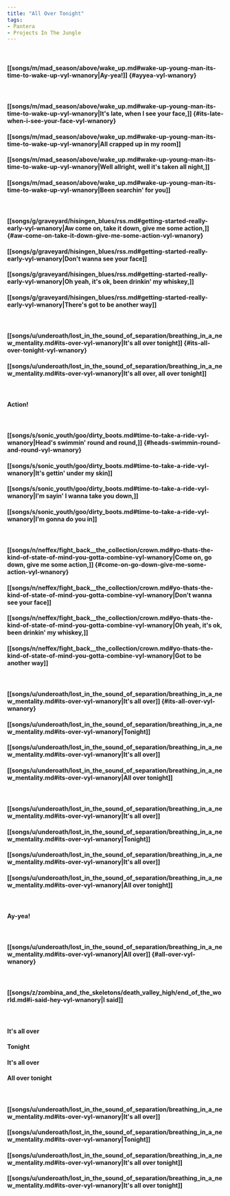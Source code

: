 ```yaml
---
title: "All Over Tonight"
tags:
- Pantera
- Projects In The Jungle
---
```

&nbsp;
#### [[songs/m/mad_season/above/wake_up.md#wake-up-young-man-its-time-to-wake-up-vyl-wnanory|Ay-yea!]] {#ayyea-vyl-wnanory}
&nbsp;
#### [[songs/m/mad_season/above/wake_up.md#wake-up-young-man-its-time-to-wake-up-vyl-wnanory|It's late, when I see your face,]] {#its-late-when-i-see-your-face-vyl-wnanory}
#### [[songs/m/mad_season/above/wake_up.md#wake-up-young-man-its-time-to-wake-up-vyl-wnanory|All crapped up in my room]]
#### [[songs/m/mad_season/above/wake_up.md#wake-up-young-man-its-time-to-wake-up-vyl-wnanory|Well allright, well it's taken all night,]]
#### [[songs/m/mad_season/above/wake_up.md#wake-up-young-man-its-time-to-wake-up-vyl-wnanory|Been searchin' for you]]
&nbsp;
#### [[songs/g/graveyard/hisingen_blues/rss.md#getting-started-really-early-vyl-wnanory|Aw come on, take it down, give me some action,]] {#aw-come-on-take-it-down-give-me-some-action-vyl-wnanory}
#### [[songs/g/graveyard/hisingen_blues/rss.md#getting-started-really-early-vyl-wnanory|Don't wanna see your face]]
#### [[songs/g/graveyard/hisingen_blues/rss.md#getting-started-really-early-vyl-wnanory|Oh yeah, it's ok, been drinkin' my whiskey,]]
#### [[songs/g/graveyard/hisingen_blues/rss.md#getting-started-really-early-vyl-wnanory|There's got to be another way]]
&nbsp;
#### [[songs/u/underoath/lost_in_the_sound_of_separation/breathing_in_a_new_mentality.md#its-over-vyl-wnanory|It's all over tonight]] {#its-all-over-tonight-vyl-wnanory}
#### [[songs/u/underoath/lost_in_the_sound_of_separation/breathing_in_a_new_mentality.md#its-over-vyl-wnanory|It's all over, all over tonight]]
&nbsp;
#### Action!
&nbsp;
#### [[songs/s/sonic_youth/goo/dirty_boots.md#time-to-take-a-ride-vyl-wnanory|Head's swimmin' round and round,]] {#heads-swimmin-round-and-round-vyl-wnanory}
#### [[songs/s/sonic_youth/goo/dirty_boots.md#time-to-take-a-ride-vyl-wnanory|It's gettin' under my skin]]
#### [[songs/s/sonic_youth/goo/dirty_boots.md#time-to-take-a-ride-vyl-wnanory|I'm sayin' I wanna take you down,]]
#### [[songs/s/sonic_youth/goo/dirty_boots.md#time-to-take-a-ride-vyl-wnanory|I'm gonna do you in]]
&nbsp;
#### [[songs/n/neffex/fight_back__the_collection/crown.md#yo-thats-the-kind-of-state-of-mind-you-gotta-combine-vyl-wnanory|Come on, go down, give me some action,]] {#come-on-go-down-give-me-some-action-vyl-wnanory}
#### [[songs/n/neffex/fight_back__the_collection/crown.md#yo-thats-the-kind-of-state-of-mind-you-gotta-combine-vyl-wnanory|Don't wanna see your face]]
#### [[songs/n/neffex/fight_back__the_collection/crown.md#yo-thats-the-kind-of-state-of-mind-you-gotta-combine-vyl-wnanory|Oh yeah, it's ok, been drinkin' my whiskey,]]
#### [[songs/n/neffex/fight_back__the_collection/crown.md#yo-thats-the-kind-of-state-of-mind-you-gotta-combine-vyl-wnanory|Got to be another way]]
&nbsp;
#### [[songs/u/underoath/lost_in_the_sound_of_separation/breathing_in_a_new_mentality.md#its-over-vyl-wnanory|It's all over]] {#its-all-over-vyl-wnanory}
#### [[songs/u/underoath/lost_in_the_sound_of_separation/breathing_in_a_new_mentality.md#its-over-vyl-wnanory|Tonight]]
#### [[songs/u/underoath/lost_in_the_sound_of_separation/breathing_in_a_new_mentality.md#its-over-vyl-wnanory|It's all over]]
#### [[songs/u/underoath/lost_in_the_sound_of_separation/breathing_in_a_new_mentality.md#its-over-vyl-wnanory|All over tonight]]
&nbsp;
#### [[songs/u/underoath/lost_in_the_sound_of_separation/breathing_in_a_new_mentality.md#its-over-vyl-wnanory|It's all over]]
#### [[songs/u/underoath/lost_in_the_sound_of_separation/breathing_in_a_new_mentality.md#its-over-vyl-wnanory|Tonight]]
#### [[songs/u/underoath/lost_in_the_sound_of_separation/breathing_in_a_new_mentality.md#its-over-vyl-wnanory|It's all over]]
#### [[songs/u/underoath/lost_in_the_sound_of_separation/breathing_in_a_new_mentality.md#its-over-vyl-wnanory|All over tonight]]
&nbsp;
#### Ay-yea!
&nbsp;
#### [[songs/u/underoath/lost_in_the_sound_of_separation/breathing_in_a_new_mentality.md#its-over-vyl-wnanory|All over]] {#all-over-vyl-wnanory}
&nbsp;
#### [[songs/z/zombina_and_the_skeletons/death_valley_high/end_of_the_world.md#i-said-hey-vyl-wnanory|I said]]
&nbsp;
#### It's all over
#### Tonight
#### It's all over
#### All over tonight
&nbsp;
#### [[songs/u/underoath/lost_in_the_sound_of_separation/breathing_in_a_new_mentality.md#its-over-vyl-wnanory|It's all over]]
#### [[songs/u/underoath/lost_in_the_sound_of_separation/breathing_in_a_new_mentality.md#its-over-vyl-wnanory|Tonight]]
#### [[songs/u/underoath/lost_in_the_sound_of_separation/breathing_in_a_new_mentality.md#its-over-vyl-wnanory|It's all over tonight]]
#### [[songs/u/underoath/lost_in_the_sound_of_separation/breathing_in_a_new_mentality.md#its-over-vyl-wnanory|It's all over tonight]]
